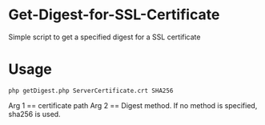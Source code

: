 # Get-Digest-for-SSL-Certificate
Simple script to get a specified digest for a SSL certificate

# Usage
`php getDigest.php ServerCertificate.crt SHA256`

Arg 1 == certificate path
Arg 2 == Digest method. If no method is specified, sha256 is used.
